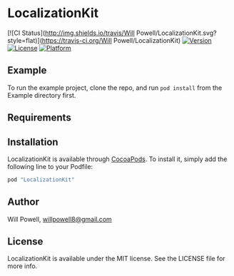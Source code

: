 # LocalizationKit

[![CI Status](http://img.shields.io/travis/Will Powell/LocalizationKit.svg?style=flat)](https://travis-ci.org/Will Powell/LocalizationKit)
[![Version](https://img.shields.io/cocoapods/v/LocalizationKit.svg?style=flat)](http://cocoapods.org/pods/LocalizationKit)
[![License](https://img.shields.io/cocoapods/l/LocalizationKit.svg?style=flat)](http://cocoapods.org/pods/LocalizationKit)
[![Platform](https://img.shields.io/cocoapods/p/LocalizationKit.svg?style=flat)](http://cocoapods.org/pods/LocalizationKit)

## Example

To run the example project, clone the repo, and run `pod install` from the Example directory first.

## Requirements

## Installation

LocalizationKit is available through [CocoaPods](http://cocoapods.org). To install
it, simply add the following line to your Podfile:

```ruby
pod "LocalizationKit"
```

## Author

Will Powell, willpowell8@gmail.com

## License

LocalizationKit is available under the MIT license. See the LICENSE file for more info.
